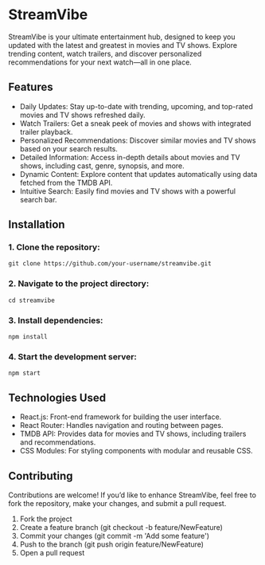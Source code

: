 # StreamVibe

StreamVibe is your ultimate entertainment hub, designed to keep you updated with the latest and greatest in movies and TV shows. Explore trending content, watch trailers, and discover personalized recommendations for your next watch—all in one place.

## Features

- Daily Updates: Stay up-to-date with trending, upcoming, and top-rated movies and TV shows refreshed daily.
- Watch Trailers: Get a sneak peek of movies and shows with integrated trailer playback.
- Personalized Recommendations: Discover similar movies and TV shows based on your search results.
- Detailed Information: Access in-depth details about movies and TV shows, including cast, genre, synopsis, and more.
- Dynamic Content: Explore content that updates automatically using data fetched from the TMDB API.
- Intuitive Search: Easily find movies and TV shows with a powerful search bar.

## Installation

### 1. Clone the repository:

`git clone https://github.com/your-username/streamvibe.git`

### 2. Navigate to the project directory:

`cd streamvibe`

### 3. Install dependencies:

`npm install`

### 4. Start the development server:

`npm start`

## Technologies Used

- React.js: Front-end framework for building the user interface.
- React Router: Handles navigation and routing between pages.
- TMDB API: Provides data for movies and TV shows, including trailers and recommendations.
- CSS Modules: For styling components with modular and reusable CSS.

## Contributing

Contributions are welcome! If you’d like to enhance StreamVibe, feel free to fork the repository, make your changes, and submit a pull request.

1. Fork the project
2. Create a feature branch (git checkout -b feature/NewFeature)
3. Commit your changes (git commit -m 'Add some feature')
4. Push to the branch (git push origin feature/NewFeature)
5. Open a pull request
